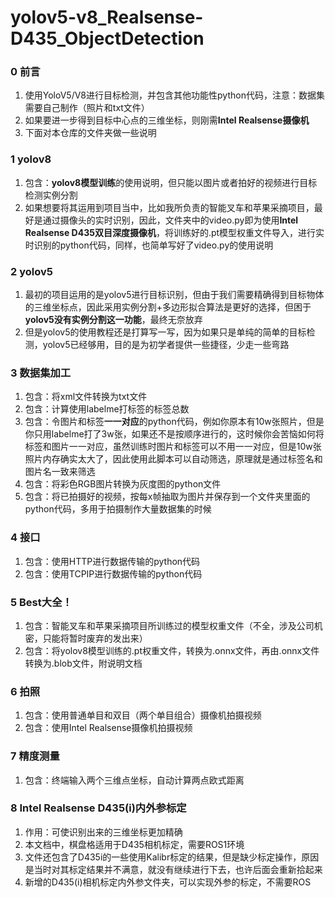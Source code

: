 # yolov5-v8_Realsense-D435_ObjectDetection
### 0 前言
1. 使用YoloV5/V8进行目标检测，并包含其他功能性python代码，注意：数据集需要自己制作（照片和txt文件）
2. 如果要进一步得到目标中心点的三维坐标，则刚需**Intel Realsense摄像机**
3. 下面对本仓库的文件夹做一些说明

### 1 yolov8
1. 包含：**yolov8模型训练**的使用说明，但只能以图片或者拍好的视频进行目标检测实例分割
2. 如果想要将其运用到项目当中，比如我所负责的智能叉车和苹果采摘项目，最好是通过摄像头的实时识别，因此，文件夹中的video.py即为使用**Intel Realsense D435双目深度摄像机**，将训练好的.pt模型权重文件导入，进行实时识别的python代码，同样，也简单写好了video.py的使用说明

### 2 yolov5
1. 最初的项目运用的是yolov5进行目标识别，但由于我们需要精确得到目标物体的三维坐标点，因此采用实例分割+多边形拟合算法是更好的选择，但困于**yolov5没有实例分割这一功能**，最终无奈放弃
2. 但是yolov5的使用教程还是打算写一写，因为如果只是单纯的简单的目标检测，yolov5已经够用，目的是为初学者提供一些捷径，少走一些弯路

### 3 数据集加工
1. 包含：将xml文件转换为txt文件
2. 包含：计算使用labelme打标签的标签总数
3. 包含：令图片和标签**一一对应**的python代码，例如你原本有10w张照片，但是你只用labelme打了3w张，如果还不是按顺序进行的，这时候你会苦恼如何将标签和图片一一对应，虽然训练时图片和标签可以不用一一对应，但是10w张照片内存确实太大了，因此使用此脚本可以自动筛选，原理就是通过标签名和图片名一致来筛选
4. 包含：将彩色RGB图片转换为灰度图的python文件
5. 包含：将已拍摄好的视频，按每x帧抽取为图片并保存到一个文件夹里面的python代码，多用于拍摄制作大量数据集的时候

### 4 接口
1. 包含：使用HTTP进行数据传输的python代码
2. 包含：使用TCPIP进行数据传输的python代码

### 5 Best大全！
1. 包含：智能叉车和苹果采摘项目所训练过的模型权重文件（不全，涉及公司机密，只能将暂时废弃的发出来）
2. 包含：将yolov8模型训练的.pt权重文件，转换为.onnx文件，再由.onnx文件转换为.blob文件，附说明文档

### 6 拍照
1. 包含：使用普通单目和双目（两个单目组合）摄像机拍摄视频
2. 包含：使用Intel Realsense摄像机拍摄视频

### 7 精度测量
1. 包含：终端输入两个三维点坐标，自动计算两点欧式距离

### 8 Intel Realsense D435(i)内外参标定
1. 作用：可使识别出来的三维坐标更加精确
2. 本文档中，棋盘格适用于D435相机标定，需要ROS1环境
3. 文件还包含了D435i的一些使用Kalibr标定的结果，但是缺少标定操作，原因是当时对其标定结果并不满意，就没有继续进行下去，也许后面会重新拾起来
4. 新增的D435(i)相机标定内外参文件夹，可以实现外参的标定，不需要ROS
